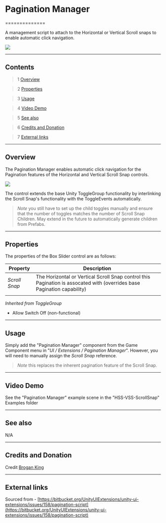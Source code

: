 # Pagination Manager

==============

A management script to attach to the Horizontal or Vertical Scroll snaps to enable automatic click navigation.

![](https://bitbucket.org/UnityUIExtensions/unity-ui-extensions/wiki/Controls/Images/PaginationManagerDemo.jpg)

---------

## Contents

> 1 [Overview](#markdown-header-overview)

> 2 [Properties](#markdown-header-properties)

> 3 [Usage](#markdown-header-usage)

> 4 [Video Demo](#markdown-header-video-demo)

> 5 [See also](#markdown-header-see-also)

> 6 [Credits and Donation](#markdown-header-credits-and-donation)

> 7 [External links](#markdown-header-external-links)

---------

## Overview

The Pagination Manager enables automatic click navigation for the Pagination features of the Horizontal and Vertical Scroll Snap controls.

![](https://bitbucket.org/UnityUIExtensions/unity-ui-extensions/wiki/Controls/Images/PaginationManagerInspector.jpg)

The control extends the base Unity ToggleGroup functionality by interlinking the Scroll Snap's functionality with the ToggleEvents automatically.

> *Note* you still have to set up the child toggles manually and ensure that the number of toggles matches the number of Scroll Snap Children.  May extend in the future to automatically generate children from Prefabs.

---------

## Properties

The properties of the Box Slider control are as follows:

Property | Description
--------- | --------------
*Scroll Snap*|The Horizontal or Vertical Scroll Snap control this Pagination is assocated with (overrides base Pagination capability)
||

*Inherited from ToggleGroup*

* Allow Switch Off (non-functional)

---------

## Usage

Simply add the "Pagination Manager" component from the Game Component menu in "*UI / Extensions / Pagination Manager*". However, you will need to manually assign the *Scroll Snap* reference.

> *Note* this replaces the inherent pagination feature of the Scroll Snap.
---------

## Video Demo

See the "Pagination Manager" example scene in the "HSS-VSS-ScrollSnap" Examples folder

---------

## See also

N/A

---------

## Credits and Donation

Credit [Brogan King](https://bitbucket.org/BroganKing/)

---------

## External links

Sourced from - [https://bitbucket.org/UnityUIExtensions/unity-ui-extensions/issues/158/pagination-script](https://bitbucket.org/UnityUIExtensions/unity-ui-extensions/issues/158/pagination-script)
